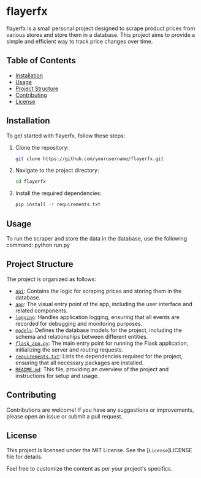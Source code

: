 # flayerfx

flayerfx is a small personal project designed to scrape product prices from various stores and store them in a database. This project aims to provide a simple and efficient way to track price changes over time.

## Table of Contents

- [Installation](#installation)
- [Usage](#usage)
- [Project Structure](#project-structure)
- [Contributing](#contributing)
- [License](#license)

## Installation

To get started with flayerfx, follow these steps:

1. Clone the repository:
	```bash
	git clone https://github.com/yourusername/flayerfx.git
	```

2. Navigate to the project directory:
	```bash
	cd flayerfx
	```

3. Install the required dependencies:
	```bash
	pip install -r requirements.txt
	```

## Usage

To run the scraper and store the data in the database, use the following command:
python run.py


## Project Structure
The project is organized as follows:

- [`api`](./api): Contains the logic for scraping prices and storing them in the database.
- [`app`](./app): The visual entry point of the app, including the user interface and related components.
- [`logging`](./logging): Handles application logging, ensuring that all events are recorded for debugging and monitoring purposes.
- [`models`](./models): Defines the database models for the project, including the schema and relationships between different entities.
- [`flask_app.py`](./flask_app.py): The main entry point for running the Flask application, initializing the server and routing requests.
- [`requirements.txt`](./requirements.txt): Lists the dependencies required for the project, ensuring that all necessary packages are installed.
- [`README.md`](./README.md): This file, providing an overview of the project and instructions for setup and usage.

## Contributing
Contributions are welcome! If you have any suggestions or improvements, please open an issue or submit a pull request.

## License
This project is licensed under the MIT License. See the [`License`]LICENSE file for details.

Feel free to customize the content as per your project's specifics.